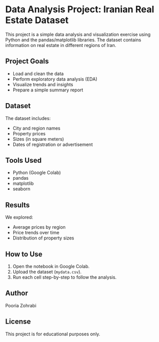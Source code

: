 
# Data Analysis Project: Iranian Real Estate Dataset

This project is a simple data analysis and visualization exercise using Python and the pandas/matplotlib libraries. The dataset contains information on real estate in different regions of Iran.

## Project Goals

- Load and clean the data
- Perform exploratory data analysis (EDA)
- Visualize trends and insights
- Prepare a simple summary report

## Dataset

The dataset includes:
- City and region names
- Property prices
- Sizes (in square meters)
- Dates of registration or advertisement

## Tools Used

- Python (Google Colab)
- pandas
- matplotlib
- seaborn

## Results

We explored:
- Average prices by region
- Price trends over time
- Distribution of property sizes

## How to Use

1. Open the notebook in Google Colab.
2. Upload the dataset (`mydata.csv`).
3. Run each cell step-by-step to follow the analysis.

## Author

Pooria Zohrabi

## License

This project is for educational purposes only.
